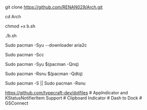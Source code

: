 git clone https://github.com/RENAN029/Arch.git

cd Arch

chmod +x b.sh

./b.sh

Sudo pacman -Syu --downloader aria2c

Sudo pacman -Scc

Sudo pacman -Syu $(pacman -Qnq) 

Sudo pacman -Rsnu $(pacman -Qdtq)

Sudo pacman -S || Sudo pacman -Rsnu

https://github.com/typecraft-dev/dotfiles # AppIndicator and KStatusNotifierItem Support # Clipboard Indicator # Dash to Dock # GSConnect

